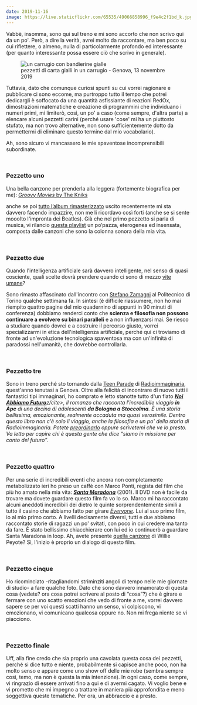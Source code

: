 ```yaml
---
date: 2019-11-16
image: https://live.staticflickr.com/65535/49066858996_f9e4c2f1bd_k.jpg
---
```

Vabbè, insomma, sono qui sul treno e mi sono accorto che non scrivo qui da un po'. Però, a dire la verità, avrei molto da raccontare, ma ben poco su cui riflettere, o almeno, nulla di particolarmente profondo ed interessante (per quanto interessante possa essere ciò che scrivo in generale).
<!--more-->
<figure><picture><img class='u-photo' src='{{ image }}' alt='un carrugio con bandierine gialle'><figcaption>pezzetti di carta gialli in un carrugio - Genova, 13 novembre 2019</figcaption></picture></figure>
Tuttavia, dato che comunque curiosi spunti su cui vorrei ragionare e pubblicare ci sono eccome, ma purtroppo tutto il tempo che potrei dedicargli è soffocato da una quantità asfissiante di reazioni RedOx, dimostrazioni matematiche e creazione di programmini che individuano i numeri primi, mi limiterò, così, un po' a caso (come sempre, d'altra parte) a elencare alcuni pezzetti carini (perché usare 'cose' mi ha un piuttosto stufato, ma non trovo alternative, non sono sufficientemente dotto da permettermi di eliminare questo termine dal mio vocabolario).

Ah, sono sicuro vi mancassero le mie spaventose incomprensibili subordinate.

<br>

### Pezzetto uno

Una bella canzone per prenderla alla leggera (fortemente biografica per me): <a href='https://open.spotify.com/track/619hP9A3KpAzJA6f8iHGJz' hreflang='en' target='_blank'><cite lang='en'>Groovy Movies</cite> by The Kniks</a>

anche se poi [tutto l’album rimasterizzato](https://open.spotify.com/album/00ao0DAIYS0BNEbnbH0UCf) uscito recentemente mi sta davvero facendo impazzire, non me li ricordavo così forti (anche se si sente mooolto l'impronta dei Beatles). Già che nel primo pezzetto si parla di musica, vi rilancio <a href='https://open.spotify.com/playlist/5BlTNSfjxRYrJ2nJ9dl9WX'  target='_blank'>questa playlist</a> un po’pazza, eterogenea ed insensata, composta dalle canzoni che sono la colonna sonora della mia vita.

<br>

### Pezzetto due

Quando l'intelligenza artificiale sarà davvero intelligente, nel senso di quasi cosciente, quali scelte dovrà prendere quando ci sono di mezzo <a href='https://www.theguardian.com/science/head-quarters/2016/dec/12/the-trolley-problem-would-you-kill-one-person-to-save-many-others' hreflang='en' target='_blank'>vite umane</a>?

Sono rimasto affascinato dall'incontro con <a href='https://it.wikipedia.org/wiki/Stefano_Zamagni' title='Stefano Zamagni su Wikipedia' target='_blank'>Stefano Zamagni</a> al Politecnico di Torino qualche settimana fa. In sintesi (è difficile riassumere, non ho mai riempito quattro pagine del mio quadernino di appunti in 90 minuti di conferenza) dobbiamo renderci conto che **scienza e filosofia non possono continuare a evolvere su binari paralleli** e a non influenzarsi mai. Se riesco a studiare quando dovrei e a costruire il percorso giusto, vorrei specializzarmi in etica dell'intelligenza artificiale, perché qui ci troviamo di fronte ad un'evoluzione tecnologica spaventosa ma con un'infinità di paradossi nell'umanità, che dovrebbe controllarla.

<br>

### Pezzetto tre

Sono in treno perché sto tornando dalla <a href='https://radioimmaginaria.it/teenparade2019'  target='_blank'>Teen Parade</a> di <a href='https://radioimmaginaria.it/' title='sito web di Radioimmaginaria' target='blank'>Radioimmaginaria</a>, quest'anno tenutasi a Genova. Oltre alla felicità di incontrare di nuovo tutti i fantastici tipi immaginari, ho comprato e letto stanotte tutto d'un fiato <cite><a href='http://www.marcosymarcos.com/libri/noi-abbiamo-futuro/' title='“Noi Abbiamo Futuro„ su Marcos y Marcos' target='_blank'>**Noi Abbiamo Futuro**</a>z/cite>, il romanzo che racconta l'incredibile viaggio **in Ape** di una decina di adolescenti **da Bologna a Stoccolma**. È una storia bellissima, emozionante, realmente accaduta ma quasi verosimile. Dentro questo libro non c'è solo il viaggio, anche la filosofia e un po' della storia di Radioimmaginaria. Potete <a href='https://www.ibs.it/noi-abbiamo-futuro-libro-michele-ferrari/e/9788871689067' target='_blank' title='“Noi Abbiamo Futuro„ su Ibs'>preordinarlo</a> oppure scrivetemi che ve lo presto. Va letto per capire chi è questa gente che dice <q>siamo in missione per conto del futuro</q>.

<br>

### Pezzetto quattro

Per una serie di incredibili eventi che ancora non completamente metabolizzato ieri ho preso un caffè con Marco Ponti, regista del film che più ho amato nella mia vita: <strong><cite><a href='https://www.imdb.com/title/tt0289432/' title='“Santa Maradona„ su IMDb' target='_blank'>Santa Maradona</a></cite></strong> (2001). Il DVD non è facile da trovare ma dovete guardare questo film fa vo lo so. Marco mi ha raccontato alcuni aneddoti incredibili dei dietro le quinte sorprendentemente simili a tutto il casino che abbiamo fatto per girare <cite><a href='/it/everyone' target='_blank' title='Everyone short movie'>Everyone</a></cite>. Lui al suo primo film, io al mio primo corto. A livelli decisamente diversi, tutti e due abbiamo raccontato storie di ragazzi un po' svitati, con poco in cui credere ma tanto da fare. È stato bellissimo chiacchierare con lui ed io continuerò a guardare Santa Maradona in loop. Ah, avete presente <a href='https://genius.com/Willie-peyote-peyote-451-leccezione-lyrics' target='_blank'  title='“Peyote 451 (L’eccezione)„ su Genius'>quella canzone</a> di Willie Peyote? Sì, l'inizio è proprio un dialogo di questo film.

<br>

### Pezzetto cinque

Ho ricominciato -ritagliandomi striminziti angoli di tempo nelle mie giornate di studio- a fare qualche foto. Dato che sono davvero innamorato di questa cosa (vedete? ora cosa potrei scrivere al posto di “cosa”?) che è girare e fermare con uno scatto emozioni che vedo di fronte a me, vorrei davvero sapere se per voi questi scatti hanno un senso, vi colpiscono, vi emozionano, vi comunicano qualcosa oppure no. Non mi frega niente se vi piacciono.

<br>

### Pezzetto finale

Uff, alla fine credo che sia proprio una cavolata questa cosa dei pezzetti, perché si dice tutto e niente, probabilmente si capisce anche poco, non ha molto senso e appare come uno show off delle mie robe (sembra sempre così, temo, ma non è questa la mia intenzione). In ogni caso, come sempre, vi ringrazio di essere arrivati fino a qui e di avermi cagato. Vi voglio bene e vi prometto che mi impegno a trattare in maniera più approfondita e meno soggettiva queste tematiche. Per ora, un abbraccio e a presto.
